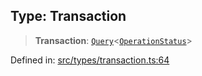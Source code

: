
## Type: Transaction

> **Transaction**: [`Query`](#type-query)\<[`OperationStatus`](#type-operationstatus)\>

Defined in: [src/types/transaction.ts:64](https://github.com/centrifuge/sdk/blob/20f6f7405dbfe43e55dbfdf56cb48d163938a551/src/types/transaction.ts#L64)
